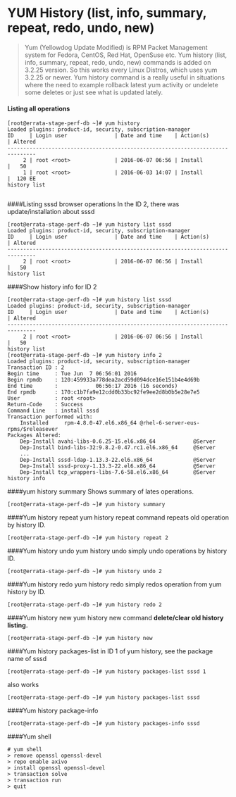 YUM History (list, info, summary, repeat, redo, undo, new)
=====

>Yum (Yellowdog Update Modified) is RPM Packet Management system for Fedora, CentOS, Red Hat, OpenSuse etc. Yum history (list, info, summary, repeat, redo, undo, new) commands is added on 3.2.25 version. So this works every Linux Distros, which uses yum 3.2.25 or newer. Yum history command is a really useful in situations where the need to example rollback latest yum activity or undelete some deletes or just see what is updated lately.
#### Listing all operations
```
[root@errata-stage-perf-db ~]# yum history
Loaded plugins: product-id, security, subscription-manager
ID     | Login user               | Date and time    | Action(s)      | Altered
-------------------------------------------------------------------------------
     2 | root <root>              | 2016-06-07 06:56 | Install        |   50   
     1 | root <root>              | 2016-06-03 14:07 | Install        |  120 EE
history list
	
```

####Listing sssd browser operations
In the ID 2, there was update/installation about sssd
```
[root@errata-stage-perf-db ~]# yum history list sssd
Loaded plugins: product-id, security, subscription-manager
ID     | Login user               | Date and time    | Action(s)      | Altered
-------------------------------------------------------------------------------
     2 | root <root>              | 2016-06-07 06:56 | Install        |   50   
history list
```
####Show history info for ID 2
```
[root@errata-stage-perf-db ~]# yum history list sssd
Loaded plugins: product-id, security, subscription-manager
ID     | Login user               | Date and time    | Action(s)      | Altered
-------------------------------------------------------------------------------
     2 | root <root>              | 2016-06-07 06:56 | Install        |   50   
history list
[root@errata-stage-perf-db ~]# yum history info 2
Loaded plugins: product-id, security, subscription-manager
Transaction ID : 2
Begin time     : Tue Jun  7 06:56:01 2016
Begin rpmdb    : 120:459933a778dea2acd59d094dce16e151b4e4d69b
End time       :            06:56:17 2016 (16 seconds)
End rpmdb      : 170:c1b7fa9e12cdd0b33bc92fe9ee2d8b0b5e28e7e5
User           : root <root>
Return-Code    : Success
Command Line   : install sssd
Transaction performed with:
    Installed     rpm-4.8.0-47.el6.x86_64 @rhel-6-server-eus-rpms/$releasever
Packages Altered:
    Dep-Install avahi-libs-0.6.25-15.el6.x86_64            @Server
    Dep-Install bind-libs-32:9.8.2-0.47.rc1.el6.x86_64     @Server
    ...
    Dep-Install sssd-ldap-1.13.3-22.el6.x86_64             @Server
    Dep-Install sssd-proxy-1.13.3-22.el6.x86_64            @Server
    Dep-Install tcp_wrappers-libs-7.6-58.el6.x86_64        @Server
history info
```

####yum history summary
Shows summary of lates operations.
```
[root@errata-stage-perf-db ~]# yum history summary
```

####Yum history repeat
yum history repeat command repeats old operation by history ID.
```
[root@errata-stage-perf-db ~]# yum history repeat 2
```

####Yum history undo
yum history undo simply undo operations by history ID.
```
[root@errata-stage-perf-db ~]# yum history undo 2
```
####Yum history redo
yum history redo simply redos operation from yum history by ID.
```
[root@errata-stage-perf-db ~]# yum history redo 2
```
####Yum history new
yum history new command **delete/clear old history listing.**
```
[root@errata-stage-perf-db ~]# yum history new
```
####Yum history packages-list
in ID 1 of yum history, see the package name of sssd
```
[root@errata-stage-perf-db ~]# yum history packages-list sssd 1
```
also works
```
[root@errata-stage-perf-db ~]# yum history packages-list sssd
```
####Yum history package-info
```
[root@errata-stage-perf-db ~]# yum history packages-info sssd
```

####Yum shell
```
# yum shell
> remove openssl openssl-devel
> repo enable axivo
> install openssl openssl-devel
> transaction solve
> transaction run
> quit
```

